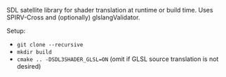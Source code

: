 SDL satellite library for shader translation at runtime or build time. Uses SPIRV-Cross and (optionally) glslangValidator.

Setup:
* `git clone --recursive`
* `mkdir build`
* `cmake .. -DSDL3SHADER_GLSL=ON` (omit if GLSL source translation is not desired)